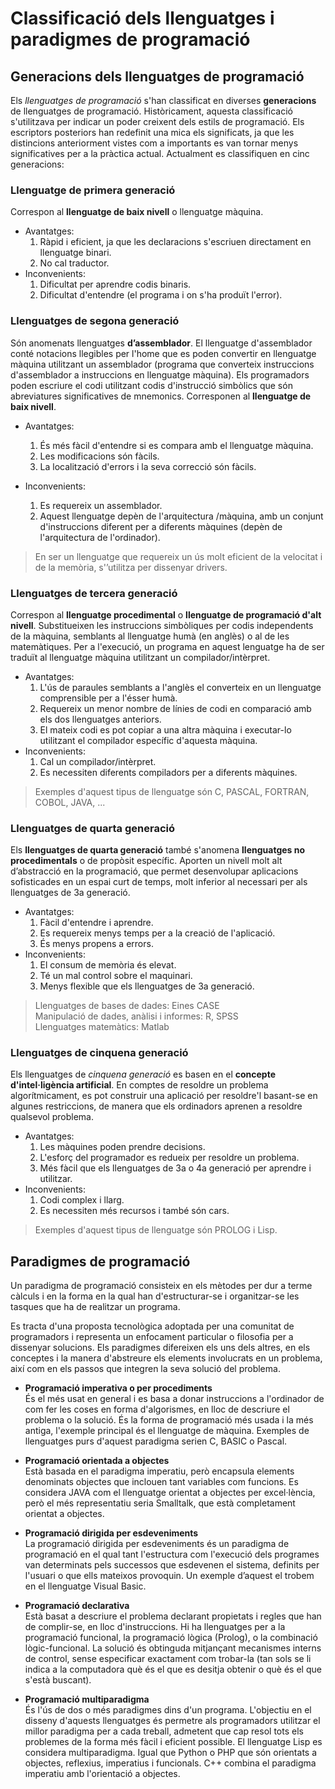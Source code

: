 # Classificació dels llenguatges i paradigmes de programació

## Generacions dels llenguatges de programació

Els *llenguatges de programació* s'han classificat en diverses **generacions** de llenguatges de programació. Històricament, aquesta classificació s'utilitzava per indicar un poder creixent dels estils de programació. Els escriptors posteriors han redefinit una mica els significats, ja que les distincions anteriorment vistes com a importants es van tornar menys significatives per a la pràctica actual. Actualment es classifiquen en cinc generacions:


### **Llenguatge de primera generació**

Correspon al **llenguatge de baix nivell** o llenguatge màquina.

- Avantatges:
    1. Ràpid i eficient, ja que les declaracions s'escriuen directament en llenguatge binari.
    2. No cal traductor.
- Inconvenients:
    1. Dificultat per aprendre codis binaris.
    2. Dificultat d'entendre (el programa i on s'ha produït l'error).


### **Llenguatges de segona generació**

Són anomenats llenguatges **d’assemblador**. El llenguatge d'assemblador conté notacions llegibles per l'home que es poden convertir en llenguatge màquina utilitzant un assemblador (programa que converteix instruccions d'assemblador a instruccions en llenguatge màquina). Els programadors poden escriure el codi utilitzant codis d'instrucció simbòlics que són abreviatures significatives de mnemonics. Corresponen al **llenguatge de baix nivell**.

- Avantatges:
    1. És més fàcil d'entendre si es compara amb el llenguatge màquina.
    2. Les modificacions són fàcils.
    3. La localització d'errors i la seva correcció són fàcils.

- Inconvenients:
    1. Es requereix un assemblador.
    2. Aquest llenguatge depèn de l'arquitectura /màquina, amb un conjunt d'instruccions diferent per a diferents màquines (depèn de l'arquitectura de l'ordinador).

>En ser un llenguatge que requereix un ús molt eficient de la velocitat i de la memòria, s'’utilitza per dissenyar drivers.


### **Llenguatges de tercera generació**

Correspon al **llenguatge procedimental** o **llenguatge de programació d'alt nivell**. Substitueixen les instruccions simbòliques per codis independents de la màquina, semblants al llenguatge humà (en anglès) o al de les matemàtiques. Per a l'execució, un programa en aquest lenguatge ha de ser traduït al llenguatge màquina utilitzant un compilador/intèrpret.

- Avantatges:
    1. L'ús de paraules semblants a l'anglès el converteix en un llenguatge comprensible per a l'ésser humà.
    2. Requereix un menor nombre de línies de codi en comparació amb els dos llenguatges anteriors.
    3. El mateix codi es pot copiar a una altra màquina i executar-lo utilitzant el compilador específic d'aquesta màquina.
- Inconvenients:
    1. Cal un compilador/intèrpret.
    2. Es necessiten diferents compiladors per a diferents màquines.

>Exemples d'aquest tipus de llenguatge són C, PASCAL, FORTRAN, COBOL, JAVA, ...


### **Llenguatges de quarta generació**

Els **llenguatges de quarta generació** també s'anomena **llenguatges no procedimentals** o de propòsit específic. Aporten un nivell molt alt d’abstracció en la programació, que permet desenvolupar aplicacions sofisticades en un espai curt de temps, molt inferior al necessari per als llenguatges de 3a generació.

- Avantatges:
    1. Fàcil d'entendre i aprendre.
    2. Es requereix menys temps per a la creació de l'aplicació.
    3. És menys propens a errors.
- Inconvenients:
    1. El consum de memòria és elevat.
    2. Té un mal control sobre el maquinari.
    3. Menys flexible que els llenguatges de 3a generació.

>Llenguatges de bases de dades: Eines CASE  
>Manipulació de dades, anàlisi i informes: R, SPSS  
>Llenguatges matemàtics: Matlab


### **Llenguatges de cinquena generació**

Els llenguatges de *cinquena generació* es basen en el **concepte d'intel·ligència artificial**. En comptes de resoldre un problema algorítmicament, es pot construir una aplicació per resoldre'l basant-se en algunes restriccions, de manera que els ordinadors aprenen a resoldre qualsevol problema.

- Avantatges:
    1. Les màquines poden prendre decisions.
    2. L'esforç del programador es redueix per resoldre un problema.
    3. Més fàcil que els llenguatges de 3a o 4a generació per aprendre i utilitzar.
- Inconvenients:
    1. Codi complex i llarg.
    2. Es necessiten més recursos i també són cars.

>Exemples d'aquest tipus de llenguatge són PROLOG i Lisp.



## Paradigmes de programació

Un paradigma de programació consisteix en els mètodes per dur a terme càlculs i en la forma en la qual han d'estructurar-se i organitzar-se les tasques que ha de realitzar un programa.

Es tracta d'una proposta tecnològica adoptada per una comunitat de programadors i representa un enfocament particular o filosofia per a dissenyar solucions. Els paradigmes difereixen els uns dels altres, en els conceptes i la manera d'abstreure els elements involucrats en un problema, així com en els passos que integren la seva solució del problema.


- **Programació imperativa o per procediments**  
És el més usat en general i  es basa a donar instruccions a l'ordinador de com fer les coses en forma d'algorismes, en lloc de descriure el problema o la solució. És la forma de programació més usada i la més antiga, l'exemple principal és el llenguatge de màquina. Exemples de llenguatges purs d'aquest paradigma serien C, BASIC o Pascal.

- **Programació orientada a objectes**  
Està basada en el paradigma imperatiu, però encapsula elements denominats objectes que inclouen tant variables com funcions. Es considera JAVA com el llenguatge orientat a objectes per excel·lència, però el més representatiu seria Smalltalk, que està completament orientat a objectes.

- **Programació dirigida per esdeveniments**  
La programació dirigida per esdeveniments és un paradigma de programació en el qual tant l'estructura com l'execució dels programes van determinats pels successos que esdevenen el sistema, definits per l'usuari o que ells mateixos provoquin. Un exemple d’aquest el trobem en el llenguatge Visual Basic.

- **Programació declarativa**  
Està basat a descriure el problema declarant propietats i regles que han de complir-se, en lloc d'instruccions. Hi ha llenguatges per a la programació funcional, la programació lògica (Prolog), o la combinació lògic-funcional. La solució és obtinguda mitjançant mecanismes interns de control, sense especificar exactament com trobar-la (tan sols se li indica a la computadora què és el que es desitja obtenir o què és el que s'està buscant).

- **Programació multiparadigma**  
És l'ús de dos o més paradigmes dins d'un programa. L'objectiu en el disseny d'aquests llenguatges és permetre als programadors utilitzar el millor paradigma per a cada treball, admetent que cap resol tots els problemes de la forma més fàcil i eficient possible. El llenguatge Lisp es considera multiparadigma. Igual que Python o PHP que són orientats a objectes, reflexius, imperatius i funcionals.  C++​ combina el paradigma imperatiu amb l'orientació a objectes.